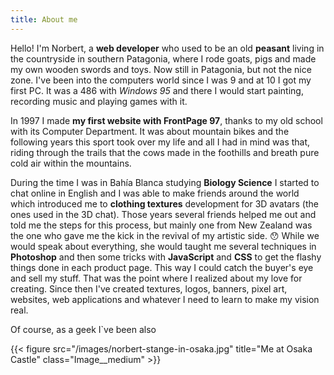```yaml
---
title: About me
---
```


Hello! I'm Norbert, a **web developer** who used to be an old **peasant** living in the countryside in southern Patagonia, where I rode goats, pigs and made my own wooden swords and toys. Now still in Patagonia, but not the nice zone. 
I've been into the computers world since I was 9 and at 10 I got my first PC. It was a 486 with *Windows 95* and there I would start painting, recording music and playing games with it.

In 1997 I made **my first website with FrontPage 97**, thanks to my old school with its Computer Department. It was about mountain bikes and the following years this sport took over my life and all I had in mind was that, riding through the trails that the cows made in the foothills and breath pure cold air within the mountains.

During the time I was in Bahía Blanca studying **Biology Science** I started to chat online in English and I was able to make friends around the world which introduced me to **clothing textures** development for 3D avatars (the ones used in the 3D chat). Those years several friends helped me out and told me the steps for this process, but mainly one from New Zealand was the one who gave me the kick in the revival of my artistic side. :hushed: While we would speak about everything, she would taught me several techniques in **Photoshop** and then some tricks with **JavaScript** and **CSS** to get the flashy things done in each product page. This way I could catch the buyer's eye and sell my stuff. That was the point where I realized about my love for creating. Since then I've created textures, logos, banners, pixel art, websites, web applications and whatever I need to learn to make my vision real.

Of course, as a geek I`ve been also 


{{< figure src="/images/norbert-stange-in-osaka.jpg" title="Me at Osaka Castle" class="Image__medium" >}}




